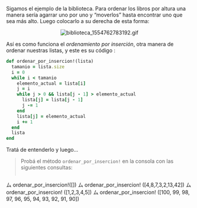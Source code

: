Sigamos el ejemplo de la biblioteca. Para ordenar los libros por altura una manera sería agarrar uno por uno y “moverlos” hasta encontrar uno que sea más alto. Luego colocarlo a su derecha de esta forma:


<div align="center">
  <img src="https://mumuki.io/static/for_content/ordenamiento.svg" alt="biblioteca_1554762783192.gif" width="auto" height="auto">
</div>


Así es como funciona el _ordenamiento por inserción_, otra manera de ordenar nuestras listas, y este es su código :

```ruby
def ordenar_por_insercion!(lista)
  tamanio = lista.size
  i = 0
  while i < tamanio
    elemento_actual = lista[i]
    j = i
    while j > 0 && lista[j - 1] > elemento_actual
      lista[j] = lista[j - 1]
      j -= 1
    end
    lista[j] = elemento_actual
    i += 1
  end
  lista
end
```

Tratá de entenderlo y luego…

> Probá el método  `ordenar_por_insercion!` en la consola con las siguientes consultas:
> 
>``` ruby
ム ordenar_por_insercion!([])
ム ordenar_por_insercion! ([4,8,7,3,2,13,42])
ム ordenar_por_insercion! ([1,2,3,4,5])
ム ordenar_por_insercion! ([100, 99, 98, 97, 96, 95, 94, 93, 92, 91, 90])
```

